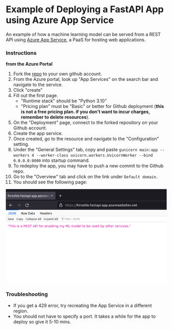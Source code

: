 # Example of Deploying a FastAPI App using Azure App Service

An example of how a machine learning model can be served from a REST API using [Azure App Service](https://learn.microsoft.com/en-us/azure/app-service/), a PaaS for hosting web applications.  

### Instructions  
**from the Azure Portal**
1. Fork the [repo](https://github.com/roshmadosh/azure-app-service-fastapi) to your own github account.  
2. From the Azure portal, look up "App Services" on the search bar and navigate to the service.  
3. Click "create"
4. Fill out the first page. 
   - "Runtime stack" should be "Python 3.10"
   - "Pricing plan" must be "Basic" or better for Github deployment (**this is not a free pricing plan. if you don't want to incur charges, remember to delete resources**).
5. On the "Deployment" page, connect to the forked repository on your Github account. 
6. Create the app service.
7. Once created, go to the resource and navigate to the "Configuration" setting.
8. Under the "General Settings" tab, copy and paste `gunicorn main:app --workers 4 --worker-class uvicorn.workers.UvicornWorker --bind 0.0.0.0:8000` into startup command.
9. To redeploy the app, you may have to push a new commit to the Github repo.
10. Go to the "Overview" tab and click on the link under `Default domain`.
11. You should see the following page:

![img.png](img.png)  

### Troubleshooting  

- If you get a 429 error, try recreating the App Service in a different region.  
- You should not have to specify a port. It takes a while for the app to deploy so give it 5-10 mins.
